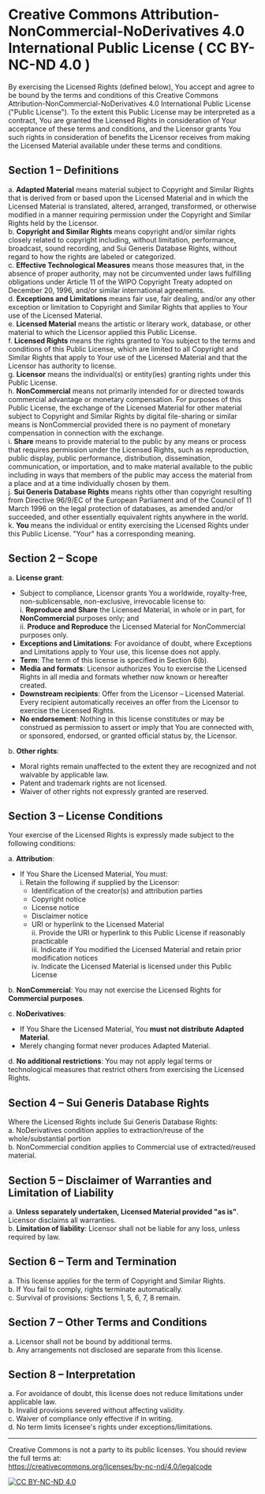 # Creative Commons Attribution-NonCommercial-NoDerivatives 4.0 International Public License ( CC BY-NC-ND 4.0 )
 
By exercising the Licensed Rights (defined below), You accept and agree to be bound by the terms and conditions of this Creative Commons Attribution-NonCommercial-NoDerivatives 4.0 International Public License ("Public License"). To the extent this Public License may be interpreted as a contract, You are granted the Licensed Rights in consideration of Your acceptance of these terms and conditions, and the Licensor grants You such rights in consideration of benefits the Licensor receives from making the Licensed Material available under these terms and conditions.
 
## Section 1 – Definitions
 
a. **Adapted Material** means material subject to Copyright and Similar Rights that is derived from or based upon the Licensed Material and in which the Licensed Material is translated, altered, arranged, transformed, or otherwise modified in a manner requiring permission under the Copyright and Similar Rights held by the Licensor.  
b. **Copyright and Similar Rights** means copyright and/or similar rights closely related to copyright including, without limitation, performance, broadcast, sound recording, and Sui Generis Database Rights, without regard to how the rights are labeled or categorized.  
c. **Effective Technological Measures** means those measures that, in the absence of proper authority, may not be circumvented under laws fulfilling obligations under Article 11 of the WIPO Copyright Treaty adopted on December 20, 1996, and/or similar international agreements.  
d. **Exceptions and Limitations** means fair use, fair dealing, and/or any other exception or limitation to Copyright and Similar Rights that applies to Your use of the Licensed Material.  
e. **Licensed Material** means the artistic or literary work, database, or other material to which the Licensor applied this Public License.  
f. **Licensed Rights** means the rights granted to You subject to the terms and conditions of this Public License, which are limited to all Copyright and Similar Rights that apply to Your use of the Licensed Material and that the Licensor has authority to license.  
g. **Licensor** means the individual(s) or entity(ies) granting rights under this Public License.  
h. **NonCommercial** means not primarily intended for or directed towards commercial advantage or monetary compensation. For purposes of this Public License, the exchange of the Licensed Material for other material subject to Copyright and Similar Rights by digital file-sharing or similar means is NonCommercial provided there is no payment of monetary compensation in connection with the exchange.  
i. **Share** means to provide material to the public by any means or process that requires permission under the Licensed Rights, such as reproduction, public display, public performance, distribution, dissemination, communication, or importation, and to make material available to the public including in ways that members of the public may access the material from a place and at a time individually chosen by them.  
j. **Sui Generis Database Rights** means rights other than copyright resulting from Directive 96/9/EC of the European Parliament and of the Council of 11 March 1996 on the legal protection of databases, as amended and/or succeeded, and other essentially equivalent rights anywhere in the world.  
k. **You** means the individual or entity exercising the Licensed Rights under this Public License. "Your" has a corresponding meaning.
 
## Section 2 – Scope 
 
a. **License grant**:  
   - Subject to compliance, Licensor grants You a worldwide, royalty-free, non-sublicensable, non-exclusive, irrevocable license to:  
     i. **Reproduce and Share** the Licensed Material, in whole or in part, for **NonCommercial** purposes only; and  
     ii. **Produce and Reproduce** the Licensed Material for NonCommercial purposes only.  
   - **Exceptions and Limitations**: For avoidance of doubt, where Exceptions and Limitations apply to Your use, this license does not apply.  
   - **Term**: The term of this license is specified in Section 6(b).  
   - **Media and formats**: Licensor authorizes You to exercise the Licensed Rights in all media and formats whether now known or hereafter created.  
   - **Downstream recipients**: Offer from the Licensor – Licensed Material. Every recipient automatically receives an offer from the Licensor to exercise the Licensed Rights.  
   - **No endorsement**: Nothing in this license constitutes or may be construed as permission to assert or imply that You are connected with, or sponsored, endorsed, or granted official status by, the Licensor.  
 
b. **Other rights**:  
   - Moral rights remain unaffected to the extent they are recognized and not waivable by applicable law.  
   - Patent and trademark rights are not licensed.  
   - Waiver of other rights not expressly granted are reserved.
 
## Section 3 – License Conditions
 
Your exercise of the Licensed Rights is expressly made subject to the following conditions:
 
a. **Attribution**:  
   - If You Share the Licensed Material, You must:  
     i. Retain the following if supplied by the Licensor:  
        - Identification of the creator(s) and attribution parties  
        - Copyright notice  
        - License notice  
        - Disclaimer notice  
        - URI or hyperlink to the Licensed Material  
     ii. Provide the URI or hyperlink to this Public License if reasonably practicable  
     iii. Indicate if You modified the Licensed Material and retain prior modification notices  
     iv. Indicate the Licensed Material is licensed under this Public License  
 
b. **NonCommercial**: You may not exercise the Licensed Rights for **Commercial purposes**.  
 
c. **NoDerivatives**:  
   - If You Share the Licensed Material, You **must not distribute Adapted Material**.  
   - Merely changing format never produces Adapted Material.  
 
d. **No additional restrictions**: You may not apply legal terms or technological measures that restrict others from exercising the Licensed Rights.
 
## Section 4 – Sui Generis Database Rights
 
Where the Licensed Rights include Sui Generis Database Rights:  
a. NoDerivatives condition applies to extraction/reuse of the whole/substantial portion  
b. NonCommercial condition applies to Commercial use of extracted/reused material.
 
## Section 5 – Disclaimer of Warranties and Limitation of Liability
 
a. **Unless separately undertaken, Licensed Material provided "as is"**. Licensor disclaims all warranties.  
b. **Limitation of liability**: Licensor shall not be liable for any loss, unless required by law.
 
## Section 6 – Term and Termination
 
a. This license applies for the term of Copyright and Similar Rights.  
b. If You fail to comply, rights terminate automatically.  
c. Survival of provisions: Sections 1, 5, 6, 7, 8 remain.
 
## Section 7 – Other Terms and Conditions 
 
a. Licensor shall not be bound by additional terms.  
b. Any arrangements not disclosed are separate from this license.
 
## Section 8 – Interpretation 
 
a. For avoidance of doubt, this license does not reduce limitations under applicable law.  
b. Invalid provisions severed without affecting validity.  
c. Waiver of compliance only effective if in writing.  
d. No term limits licensee's rights under exceptions/limitations.
 
---
 
Creative Commons is not a party to its public licenses. You should review the full terms at:  
https://creativecommons.org/licenses/by-nc-nd/4.0/legalcode 
 

   [![CC BY-NC-ND 4.0][cc-badge]][cc-license]
 
   [cc-badge]: https://img.shields.io/badge/License-CC_BY--NC--ND_4.0-lightgrey.svg  
   [cc-license]: https://creativecommons.org/licenses/by-nc-nd/4.0/ 